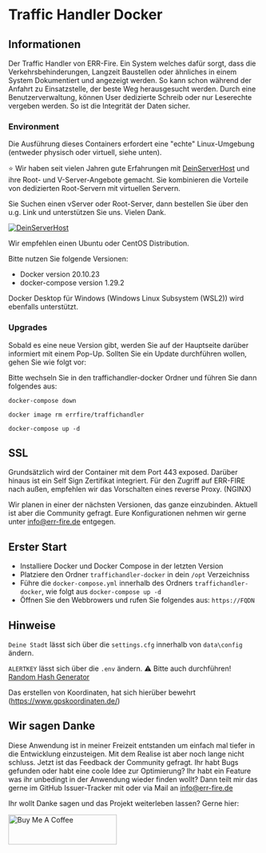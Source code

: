 # Traffic Handler Docker

## Informationen
Der Traffic Handler von ERR-Fire. Ein System welches dafür sorgt, dass die Verkehrsbehinderungen, 
Langzeit Baustellen oder ähnliches in einem System Dokumentiert und angezeigt werden. So kann schon
während der Anfahrt zu Einsatzstelle, der beste Weg herausgesucht werden. Durch eine Benutzerverwaltung,
können User dedizierte Schreib oder nur Leserechte vergeben werden. So ist die Integrität der Daten sicher. 


### Environment

Die Ausführung dieses Containers erfordert eine "echte" Linux-Umgebung (entweder physisch oder virtuell, siehe unten).

:star: Wir haben seit vielen Jahren gute Erfahrungen mit  [DeinServerHost](https://deinserverhost.de/store/aff.php?aff=3919) und ihre Root- und V-Server-Angebote gemacht.
Sie kombinieren die Vorteile von dedizierten Root-Servern mit virtuellen Servern.

Sie Suchen einen vServer oder Root-Server, dann bestellen Sie über den u.g. Link und unterstützen Sie uns. Vielen Dank.

[![DeinServerHost](https://deinserverhost.de/tca/600x150_transparent.png)](https://deinserverhost.de/store/aff.php?aff=3919)

Wir empfehlen einen Ubuntu oder CentOS Distribution.

Bitte nutzen Sie folgende Versionen:

- Docker version 20.10.23
- docker-compose version 1.29.2


Docker Desktop für Windows (Windows Linux Subsystem (WSL2)) wird ebenfalls unterstützt.

### Upgrades

Sobald es eine neue Version gibt, werden Sie auf der Hauptseite darüber informiert mit einem Pop-Up.
Sollten Sie ein Update durchführen wollen, gehen Sie wie folgt vor:

Bitte wechseln Sie in den traffichandler-docker Ordner und führen Sie dann folgendes aus:

`docker-compose down`

`docker image rm errfire/traffichandler `

`docker-compose up -d`



## SSL

Grundsätzlich wird der Container mit dem Port 443 exposed. Darüber hinaus ist ein Self Sign Zertifikat integriert. 
Für den Zugriff auf ERR-FIRE nach außen, empfehlen wir das Vorschalten eines reverse Proxy. (NGINX)

Wir planen in einer der nächsten Versionen, das ganze einzubinden. Aktuell ist aber die Community gefragt.
Eure Konfigurationen nehmen wir gerne unter info@err-fire.de entgegen. 

## Erster Start
- Installiere Docker und Docker Compose in der letzten Version
- Platziere den Ordner `traffichandler-docker` in dein `/opt` Verzeichniss
- Führe die `docker-compose.yml` innerhalb des Ordners `traffichandler-docker`, wie folgt aus `docker-compose up -d`
- Öffnen Sie den Webbrowers und rufen Sie folgendes aus: `https://FQDN`


## Hinweise

`Deine Stadt` lässt sich über die `settings.cfg` innerhalb von `data\config` ändern.

`ALERTKEY` lässt sich über die `.env` ändern. :warning:  Bitte auch durchführen! [Random Hash Generator](https://onlinehashtools.com/generate-random-md5-hash)

Das erstellen von Koordinaten, hat sich hierüber bewehrt (https://www.gpskoordinaten.de/)

## Wir sagen Danke

Diese Anwendung ist in meiner Freizeit entstanden um einfach mal tiefer in die Entwicklung einzusteigen.
Mit dem Realise ist aber noch lange nicht schluss. Jetzt ist das Feedback der Community gefragt. Ihr habt Bugs gefunden
oder habt eine coole Idee zur Optimierung? Ihr habt ein Feature was ihr unbedingt in der Anwendung wieder finden wollt? Dann
teilt mir das gerne im GitHub Issuer-Tracker mit oder via Mail an info@err-fire.de

Ihr wollt Danke sagen und das Projekt weiterleben lassen? Gerne hier:

<a href="https://www.buymeacoffee.com/errfiretraffichandler" target="_blank"><img src="https://cdn.buymeacoffee.com/buttons/v2/default-yellow.png" alt="Buy Me A Coffee" style="height: 60px !important;width: 217px !important;" ></a>
